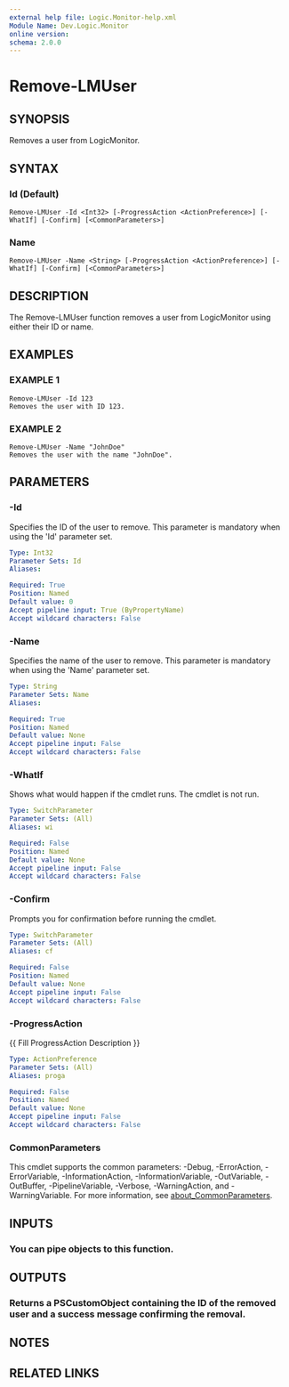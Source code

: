 ```yaml
---
external help file: Logic.Monitor-help.xml
Module Name: Dev.Logic.Monitor
online version:
schema: 2.0.0
---
```


# Remove-LMUser

## SYNOPSIS
Removes a user from LogicMonitor.

## SYNTAX

### Id (Default)
```
Remove-LMUser -Id <Int32> [-ProgressAction <ActionPreference>] [-WhatIf] [-Confirm] [<CommonParameters>]
```

### Name
```
Remove-LMUser -Name <String> [-ProgressAction <ActionPreference>] [-WhatIf] [-Confirm] [<CommonParameters>]
```

## DESCRIPTION
The Remove-LMUser function removes a user from LogicMonitor using either their ID or name.

## EXAMPLES

### EXAMPLE 1
```
Remove-LMUser -Id 123
Removes the user with ID 123.
```

### EXAMPLE 2
```
Remove-LMUser -Name "JohnDoe"
Removes the user with the name "JohnDoe".
```

## PARAMETERS

### -Id
Specifies the ID of the user to remove.
This parameter is mandatory when using the 'Id' parameter set.

```yaml
Type: Int32
Parameter Sets: Id
Aliases:

Required: True
Position: Named
Default value: 0
Accept pipeline input: True (ByPropertyName)
Accept wildcard characters: False
```

### -Name
Specifies the name of the user to remove.
This parameter is mandatory when using the 'Name' parameter set.

```yaml
Type: String
Parameter Sets: Name
Aliases:

Required: True
Position: Named
Default value: None
Accept pipeline input: False
Accept wildcard characters: False
```

### -WhatIf
Shows what would happen if the cmdlet runs.
The cmdlet is not run.

```yaml
Type: SwitchParameter
Parameter Sets: (All)
Aliases: wi

Required: False
Position: Named
Default value: None
Accept pipeline input: False
Accept wildcard characters: False
```

### -Confirm
Prompts you for confirmation before running the cmdlet.

```yaml
Type: SwitchParameter
Parameter Sets: (All)
Aliases: cf

Required: False
Position: Named
Default value: None
Accept pipeline input: False
Accept wildcard characters: False
```

### -ProgressAction
{{ Fill ProgressAction Description }}

```yaml
Type: ActionPreference
Parameter Sets: (All)
Aliases: proga

Required: False
Position: Named
Default value: None
Accept pipeline input: False
Accept wildcard characters: False
```

### CommonParameters
This cmdlet supports the common parameters: -Debug, -ErrorAction, -ErrorVariable, -InformationAction, -InformationVariable, -OutVariable, -OutBuffer, -PipelineVariable, -Verbose, -WarningAction, and -WarningVariable. For more information, see [about_CommonParameters](http://go.microsoft.com/fwlink/?LinkID=113216).

## INPUTS

### You can pipe objects to this function.
## OUTPUTS

### Returns a PSCustomObject containing the ID of the removed user and a success message confirming the removal.
## NOTES

## RELATED LINKS
